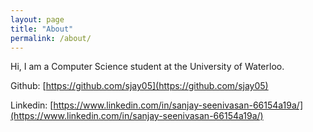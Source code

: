 ```yaml
---
layout: page
title: "About"
permalink: /about/
---
```


Hi, I am a Computer Science student at the University of Waterloo. 

Github: [https://github.com/sjay05](https://github.com/sjay05)

Linkedin: [https://www.linkedin.com/in/sanjay-seenivasan-66154a19a/](https://www.linkedin.com/in/sanjay-seenivasan-66154a19a/)
